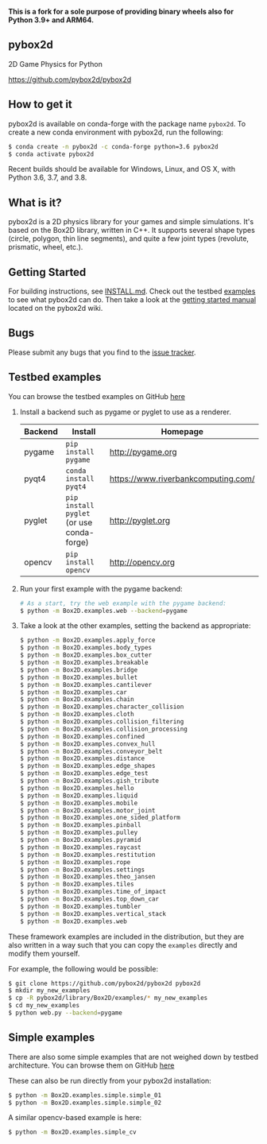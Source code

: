 **This is a fork for a sole purpose of providing binary wheels also for Python 3.9+ and ARM64.**

pybox2d
-------
2D Game Physics for Python

https://github.com/pybox2d/pybox2d

How to get it
-------------

pybox2d is available on conda-forge with the package name `pybox2d`.
To create a new conda environment with pybox2d, run the following:

```bash
$ conda create -n pybox2d -c conda-forge python=3.6 pybox2d
$ conda activate pybox2d
```

Recent builds should be available for Windows, Linux, and OS X, with Python
3.6, 3.7, and 3.8.

What is it?
-----------
pybox2d is a 2D physics library for your games and simple simulations. It's
based on the Box2D library, written in C++. It supports several shape types
(circle, polygon, thin line segments), and quite a few joint types (revolute,
prismatic, wheel, etc.).

Getting Started
---------------
For building instructions, see [INSTALL.md](INSTALL.md). Check out the testbed
[examples](examples) to see what pybox2d can do. Then take a
look at the 
[getting started manual](https://github.com/pybox2d/pybox2d/wiki/manual)
located on the pybox2d wiki.

Bugs
----
Please submit any bugs that you find to the 
[issue tracker](https://github.com/pybox2d/pybox2d/issues).

Testbed examples
----------------

You can browse the testbed examples on GitHub
[here](https://github.com/pybox2d/pybox2d/tree/master/library/Box2D/examples)

1. Install a backend such as pygame or pyglet to use as a renderer.

    | Backend        | Install                                                       | Homepage                             |
    | -------------  | ------------------------------------------------------------- | ------------------------------------ |
    | pygame         | `pip install pygame`                                          | http://pygame.org                    |  
    | pyqt4          | `conda install pyqt4`                                         | https://www.riverbankcomputing.com/  |
    | pyglet         | `pip install pyglet` (or use conda-forge)                     | http://pyglet.org                    |
    | opencv         | `pip install opencv`                                          | http://opencv.org                    |

2. Run your first example with the pygame backend:
    ```bash
    # As a start, try the web example with the pygame backend:
    $ python -m Box2D.examples.web --backend=pygame
    ```

3. Take a look at the other examples, setting the backend as appropriate:
    ```bash
    $ python -m Box2D.examples.apply_force
    $ python -m Box2D.examples.body_types
    $ python -m Box2D.examples.box_cutter
    $ python -m Box2D.examples.breakable
    $ python -m Box2D.examples.bridge
    $ python -m Box2D.examples.bullet
    $ python -m Box2D.examples.cantilever
    $ python -m Box2D.examples.car
    $ python -m Box2D.examples.chain
    $ python -m Box2D.examples.character_collision
    $ python -m Box2D.examples.cloth
    $ python -m Box2D.examples.collision_filtering
    $ python -m Box2D.examples.collision_processing
    $ python -m Box2D.examples.confined
    $ python -m Box2D.examples.convex_hull
    $ python -m Box2D.examples.conveyor_belt
    $ python -m Box2D.examples.distance
    $ python -m Box2D.examples.edge_shapes
    $ python -m Box2D.examples.edge_test
    $ python -m Box2D.examples.gish_tribute
    $ python -m Box2D.examples.hello
    $ python -m Box2D.examples.liquid
    $ python -m Box2D.examples.mobile
    $ python -m Box2D.examples.motor_joint
    $ python -m Box2D.examples.one_sided_platform
    $ python -m Box2D.examples.pinball
    $ python -m Box2D.examples.pulley
    $ python -m Box2D.examples.pyramid
    $ python -m Box2D.examples.raycast
    $ python -m Box2D.examples.restitution
    $ python -m Box2D.examples.rope
    $ python -m Box2D.examples.settings
    $ python -m Box2D.examples.theo_jansen
    $ python -m Box2D.examples.tiles
    $ python -m Box2D.examples.time_of_impact
    $ python -m Box2D.examples.top_down_car
    $ python -m Box2D.examples.tumbler
    $ python -m Box2D.examples.vertical_stack
    $ python -m Box2D.examples.web
    ```

These framework examples are included in the distribution, but they are also
written in a way such that you can copy the `examples` directly and modify them
yourself.

For example, the following would be possible:

```bash
$ git clone https://github.com/pybox2d/pybox2d pybox2d
$ mkdir my_new_examples
$ cp -R pybox2d/library/Box2D/examples/* my_new_examples
$ cd my_new_examples
$ python web.py --backend=pygame
```

Simple examples
---------------

There are also some simple examples that are not weighed down by testbed architecture.
You can browse them on GitHub
[here](https://github.com/pybox2d/pybox2d/tree/master/library/Box2D/examples/simple)

These can also be run directly from your pybox2d installation:

```bash
$ python -m Box2D.examples.simple.simple_01
$ python -m Box2D.examples.simple.simple_02
```

A similar opencv-based example is here:
```bash
$ python -m Box2D.examples.simple_cv
```
